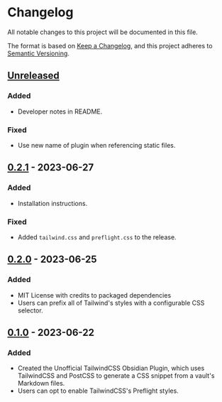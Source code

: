 # Changelog

All notable changes to this project will be documented in this file.

The format is based on [Keep a Changelog](https://keepachangelog.com/en/1.0.0/),
and this project adheres to [Semantic Versioning](https://semver.org/spec/v2.0.0.html).

## [Unreleased]

### Added

- Developer notes in README.

### Fixed

- Use new name of plugin when referencing static files.

## [0.2.1] - 2023-06-27

### Added

- Installation instructions.

### Fixed

- Added `tailwind.css` and `preflight.css` to the release.

## [0.2.0] - 2023-06-25

### Added

- MIT License with credits to packaged dependencies
- Users can prefix all of Tailwind's styles with a configurable CSS selector.

## [0.1.0] - 2023-06-22

### Added

- Created the Unofficial TailwindCSS Obsidian Plugin, which uses TailwindCSS and PostCSS
  to generate a CSS snippet from a vault's Markdown files.
- Users can opt to enable TailwindCSS's Preflight styles.

[unreleased]: https://github.com/nicholas-wilcox/unofficial-tailwindcss-obsidian-plugin/compare/0.2.1...HEAD
[0.2.1]: https://github.com/nicholas-wilcox/unofficial-tailwindcss-obsidian-plugin/compare/0.2.0...0.2.1
[0.2.0]: https://github.com/nicholas-wilcox/unofficial-tailwindcss-obsidian-plugin/compare/0.1.0...0.2.0
[0.1.0]: https://github.com/nicholas-wilcox/unofficial-tailwindcss-obsidian-plugin/releases/tag/0.1.0
